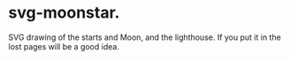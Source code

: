 # svg-moonstar.
SVG drawing of the starts and Moon, and the lighthouse.
If you put it in the lost pages will be a good idea.
